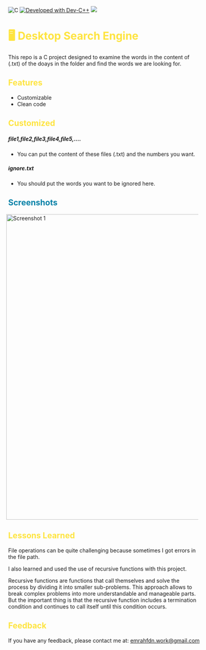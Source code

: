 
![C](https://img.shields.io/badge/Language-C-darkgreen.svg)
[![Developed with Dev-C++](https://img.shields.io/badge/Developed%20with-Dev--C%2B%2B-purple)](https://www.bloodshed.net/devcpp.html) 
<a class="header-badge" target="_blank" href="https://www.linkedin.com/in/emrah-fidann/">
  <img src="https://img.shields.io/badge/style--5eba00.svg?label=LinkedIn&logo=linkedin&style=social">
  </a>


<h1 style="color: #fee440;"> 🖥️  Desktop Search Engine </h1>

This repo is a C project designed to examine the words in the content of (.txt) of the doays in the folder and find the words we are looking for.

<h2 style="color: #fee440;"> Features </h1>

- Customizable
- Clean code 


<h2 style="color: #fee440;"> Customized </h1>

##### file1,file2,file3,file4,file5,.... 
- You can put the content of these files (.txt) and the numbers you want.

##### ignore.txt
- You should put the words you want to be ignored here.

<h2 style="color: #0081a7;"> Screenshots </h2>

<div style="display: flex; justify-content: center;">
    <img src="https://github.com/EmrahFidan/educationApp/assets/114583209/601d857f-cc61-4458-89ca-20fae223402a" alt="Screenshot 1" width="800" style="margin-right: 10px;" />

</div>


<h2 style="color: #fee440;"> Lessons Learned </h1>

File operations can be quite challenging because sometimes I got errors in the file path.

I also learned and used the use of recursive functions with this project.

Recursive functions are functions that call themselves and solve the process by dividing it into smaller sub-problems. This approach allows to break complex problems into more understandable and manageable parts. But the important thing is that the recursive function includes a termination condition and continues to call itself until this condition occurs.


<h2 style="color: #fee440;"> Feedback </h1>

If you have any feedback, please contact me at: emrahfdn.work@gmail.com

